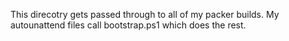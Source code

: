 This direcotry gets passed through to all of my packer builds.
My autounattend files call bootstrap.ps1 which does the rest. 